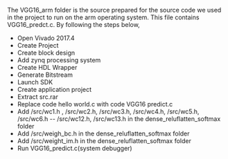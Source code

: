 The VGG16_arm folder is the source prepared for the source code we used in the project to run on the arm operating system. This file contains VGG16_predct.c. By following the steps below,

- Open Vivado 2017.4
- Create Project
- Create block design
- Add zynq processing system
- Create HDL Wrapper
- Generate Bitstream
- Launch SDK
- Create application project
- Extract src.rar
- Replace code hello world.c with code VGG16 predict.c
- Add /src/wc1.h , /src/wc2.h, /src/wc3.h, /src/wc4.h, /src/wc5.h, /src/wc6.h -- /src/wc12.h, /src/wc13.h in the dense_reluflatten_softmax folder
- Add /src/weigh_bc.h in the dense_reluflatten_softmax folder
- Add /src/weight_im.h in the dense_reluflatten_softmax folder
- Run VGG16_predict.c(system debugger)
